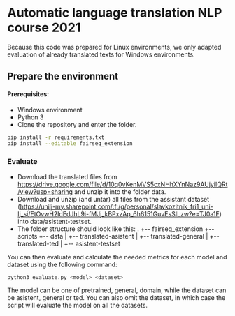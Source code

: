 # Automatic language translation NLP course 2021

Because this code was prepared for Linux environments, we only adapted evaluation of already translated texts for Windows environments. 

## Prepare the environment
#### Prerequisites:
* Windows environment
* Python 3
* Clone the repository and enter the folder.

```bash
pip install -r requirements.txt
pip install --editable fairseq_extension
```

### Evaluate

* Download the translated files from https://drive.google.com/file/d/10q0vKenMVS5cxNHhXYnNaz9AUjyiIQRt/view?usp=sharing and unzip it into the folder data. 
* Download and unzip (and untar) all files from the assistant dataset (https://unilj-my.sharepoint.com/:f:/g/personal/slavkozitnik_fri1_uni-lj_si/EtOvwH2ldEdJhL9i-fMJj_kBPxzAp_6h6151GuvEsSILzw?e=TJ0a1F) into data/asistent-testset.
* The folder structure should look like this:
.
+-- fairseq_extension
+-- scripts
+-- data
|   +-- translated-asistent
|   +-- translated-general
|   +-- translated-ted
|   +-- asistent-testset

You can then evaluate and calculate the needed metrics for each model and dataset using the following command: 
```bash
python3 evaluate.py <model> <dataset>
```
The model can be one of pretrained, general, domain, while the dataset can be asistent, general or ted. You can also omit the dataset, in which case the script will evaluate the model on all the datasets.
